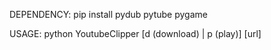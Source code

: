 DEPENDENCY:
  pip install pydub pytube pygame

USAGE:
  python YoutubeClipper [d (download) | p (play)] [url]
